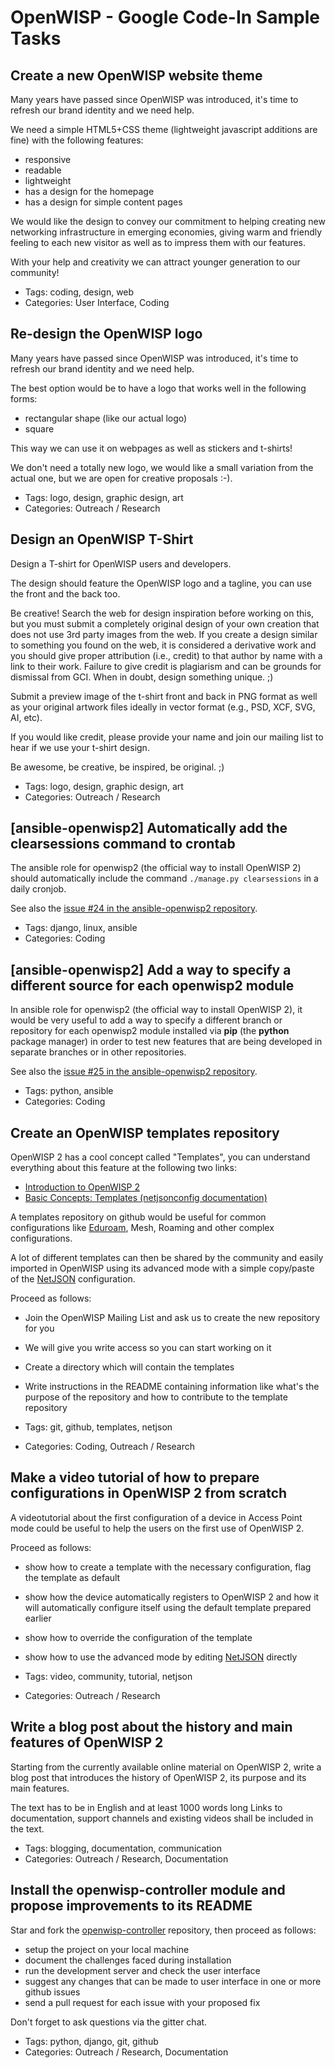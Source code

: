 # OpenWISP - Google Code-In Sample Tasks

## Create a new OpenWISP website theme

Many years have passed since OpenWISP was introduced, it's time to refresh our brand identity and we need help.

We need a simple HTML5+CSS theme (lightweight javascript additions are fine)
with the following features:

- responsive
- readable
- lightweight
- has a design for the homepage
- has a design for simple content pages

We would like the design to convey our commitment to helping creating new networking infrastructure in emerging economies, giving warm and friendly feeling to each new visitor as well as to impress them with our features.

With your help and creativity we can attract younger generation to our community!

- Tags: coding, design, web
- Categories: User Interface, Coding

## Re-design the OpenWISP logo

Many years have passed since OpenWISP was introduced, it's time to refresh our brand identity and we need help.

The best option would be to have a logo that works well in the following forms:

- rectangular shape (like our actual logo)
- square

This way we can use it on webpages as well as stickers and t-shirts!

We don't need a totally new logo, we would like a small variation from the actual one, but we are open for creative proposals :-).

- Tags: logo, design, graphic design, art
- Categories: Outreach / Research

## Design an OpenWISP T-Shirt

Design a T-shirt for OpenWISP users and developers.

The design should feature the OpenWISP logo and a tagline, you can use the front and the back too.

Be creative! Search the web for design inspiration before working on this, but you must submit a completely original design of your own creation that does not use 3rd party images from the web. If you create a design similar to something you found on the web, it is considered a derivative work and you should give proper attribution (i.e., credit) to that author by name with a link to their work. Failure to give credit is plagiarism and can be grounds for dismissal from GCI. When in doubt, design something unique. ;)

Submit a preview image of the t-shirt front and back in PNG format as well as your original artwork files ideally in vector format (e.g., PSD, XCF, SVG, AI, etc).

If you would like credit, please provide your name and join our mailing list to hear if we use your t-shirt design.

Be awesome, be creative, be inspired, be original. ;)

- Tags: logo, design, graphic design, art
- Categories: Outreach / Research

## [ansible-openwisp2] Automatically add the clearsessions command to crontab

The ansible role for openwisp2 (the official way to install OpenWISP 2) should automatically include the command
`./manage.py clearsessions` in a daily cronjob.

See also the [issue #24 in the ansible-openwisp2 repository](https://github.com/openwisp/ansible-openwisp2/issues/24).

- Tags: django, linux, ansible
- Categories: Coding

## [ansible-openwisp2] Add a way to specify a different source for each openwisp2 module

In ansible role for openwisp2 (the official way to install OpenWISP 2), it would be very useful to add a way to specify a different branch or repository for each openwisp2 module installed via **pip** (the **python** package manager) in order to test new features that are being developed in separate branches or in other repositories.

See also the [issue #25 in the ansible-openwisp2 repository](https://github.com/openwisp/ansible-openwisp2/issues/25).

- Tags: python, ansible
- Categories: Coding

## Create an OpenWISP templates repository

OpenWISP 2 has a cool concept called "Templates", you can understand everything about this feature at the following two links:

- [Introduction to OpenWISP 2](https://www.youtube.com/watch?v=MY097Y2cPQ0)
- [Basic Concepts: Templates (netjsonconfig documentation)](http://netjsonconfig.openwisp.org/en/stable/general/basics.html#template)

A templates repository on github would be useful for common configurations like [Eduroam](https://en.wikipedia.org/wiki/Eduroam), Mesh, Roaming and other complex configurations.

A lot of different templates can then be shared by the community and easily imported in OpenWISP using its advanced mode with a simple copy/paste of the [NetJSON](http://netjson.org/) configuration.

Proceed as follows:

- Join the OpenWISP Mailing List and ask us to create the new repository for you
- We will give you write access so you can start working on it
- Create a directory which will contain the templates
- Write instructions in the README containing information like what's the purpose of the repository and how to contribute to the template repository

- Tags: git, github, templates, netjson
- Categories: Coding, Outreach / Research

## Make a video tutorial of how to prepare configurations in OpenWISP 2 from scratch

A videotutorial about the first configuration of a device in Access Point mode could be useful to help the users on the first use of OpenWISP 2.

Proceed as follows:

- show how to create a template with the necessary configuration, flag the template as default
- show how the device automatically registers to OpenWISP 2 and how it will automatically configure itself using the default template prepared earlier
- show how to override the configuration of the template
- show how to use the advanced mode by editing [NetJSON](http://netjson.org) directly

- Tags: video, community, tutorial, netjson
- Categories: Outreach / Research

## Write a blog post about the history and main features of OpenWISP 2

Starting from the currently available online material on OpenWISP 2, write a blog post that introduces the history of OpenWISP 2, its purpose and its main features.

The text has to be in English and at least 1000 words long
Links to documentation, support channels and existing videos shall be included in the text.

- Tags: blogging, documentation, communication
- Categories: Outreach / Research, Documentation

## Install the openwisp-controller module and propose improvements to its README

Star and fork the [openwisp-controller](https://github.com/openwisp/openwisp-controller#installing-for-development) repository, then proceed as follows:

- setup the project on your local machine
- document the challenges faced during installation
- run the development server and check the user interface
- suggest any changes that can be made to user interface in one or more github issues
- send a pull request for each issue with your proposed fix

Don't forget to ask questions via the gitter chat.

- Tags: python, django, git, github
- Categories: Outreach / Research, Documentation
